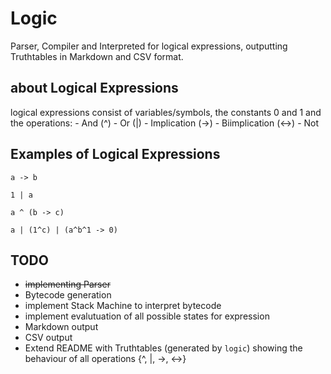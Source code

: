 # Logic

Parser, Compiler and Interpreted for logical expressions,
outputting Truthtables in Markdown and CSV format.

## about Logical Expressions
logical expressions consist of variables/symbols, the constants 0 and 1 and the operations:
    - And (^)
    - Or  (|)
    - Implication (->)
    - Biimplication (<->)
    - Not

## Examples of Logical Expressions
```
a -> b

1 | a

a ^ (b -> c)

a | (1^c) | (a^b^1 -> 0)
```


## TODO
- ~~implementing Parser~~
- Bytecode generation
- implement Stack Machine to interpret bytecode
- implement evalutuation of all possible states for expression
- Markdown output
- CSV output
- Extend README with Truthtables (generated by `logic`) showing the behaviour of all operations {^, |, ->, <->} 
